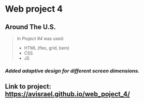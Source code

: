# **Web project 4**
## Around The U.S.

> In *Project #4* was used:
>* HTML (flex, grid, bem)
>* CSS
>* JS

### *Added adaptive design for different screen dimensions.* 

## Link to project: https://avisrael.github.io/web_poject_4/